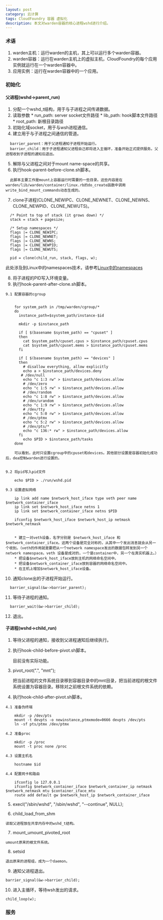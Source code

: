 ```yaml
---
layout: post
category: 云计算
tags: CloudFoundry 容器 虚拟化
description: 本文对warden容器的核心进程wshd进行介绍。
---
```


### 术语
  1. warden主机：运行warden的主机，其上可以运行多个warden容器。
  2. warden容器：运行在warden主机上的虚拟主机，CloudFoundry的每个应用实例就运行在一个warden容器中。
  3. 应用实例：运行在warden容器中的一个应用。

### 初始化

#### 父进程(wshd->parent_run)
  1. 分配一个wshd_t结构，用于与子进程之间传递数据。
  2. 读取参数
    * run_path: server socket文件路径
    * lib_path: hook脚本文件路径
    * root_path: 新根目录路径
  3. 初始化域socket，用于与wsh进程通信。
  4. 建立用于与子进程之间通信的管道。

  ~~~
	barrier_parent：用于父进程通知子进程开始运行。
	barrier_child：用于子进程通知父进程自己即将进入主循环，准备开始正式提供服务。父进程收到子进程的通知后退出。
  ~~~

  5. 解除与父进程之间对于mount name-space的共享。
  6. 执行hook-parent-before-clone.sh脚本。
  
  ~~~
	此脚本主要工作是mount上容器运行时需要的一些目录。这些内容是在warden/lib/warden/container/linux.rb的do_create函数中调用write_bind_mount_commands动态生成的。
  ~~~
  
  7. clone子进程(CLONE_NEWIPC、CLONE_NEWNET、CLONE_NEWNS、CLONE_NEWPID、CLONE_NEWUTS)。
  
  ~~~
	/* Point to top of stack (it grows down) */
	stack = stack + pagesize;

	/* Setup namespaces */
	flags |= CLONE_NEWIPC;
	flags |= CLONE_NEWNET;
	flags |= CLONE_NEWNS;
	flags |= CLONE_NEWPID;
	flags |= CLONE_NEWUTS;

	pid = clone(child_run, stack, flags, w);  
  ~~~
  
  此处涉及到Linux中的namespaces技术，请参考[Linux中的namespaces]

  8. 将子进程的PID写入环境变量。
  9. 执行hook-parent-after-clone.sh脚本。
  
    9.1 配置容器的cgroup
    
      	
		for system_path in /tmp/warden/cgroup/*
		do
		  instance_path=$system_path/instance-$id

		  mkdir -p $instance_path

		  if [ $(basename $system_path) == "cpuset" ]
		  then
		    cat $system_path/cpuset.cpus > $instance_path/cpuset.cpus
		    cat $system_path/cpuset.mems > $instance_path/cpuset.mems
		  fi

		  if [ $(basename $system_path) == "devices" ]
		  then
		    # disallow everything, allow explicitly
		    echo a > $instance_path/devices.deny
 		   # /dev/null
		    echo "c 1:3 rw" > $instance_path/devices.allow
		    # /dev/zero
		    echo "c 1:5 rw" > $instance_path/devices.allow
		    # /dev/random
		    echo "c 1:8 rw" > $instance_path/devices.allow
		    # /dev/urandom
		    echo "c 1:9 rw" > $instance_path/devices.allow
		    # /dev/tty
		    echo "c 5:0 rw" > $instance_path/devices.allow
		    # /dev/ptmx
		    echo "c 5:2 rw" > $instance_path/devices.allow
		    # /dev/pts/*
		    echo "c 136:* rw" > $instance_path/devices.allow
		  fi
		    echo $PID > $instance_path/tasks
		done
		
        可以看到，此时只设置cgroup中的cpuset和devices。其他部分设置是容器初始化成功后，dea控制warden进行设置的。


    9.2 将pid写入pid文件

		echo $PID > ./run/wshd.pid

    9.3 设置虚拟网络
		
		ip link add name $network_host_iface type veth peer name 		$network_container_iface
		ip link set $network_host_iface netns 1
		ip link set $network_container_iface netns $PID

		ifconfig $network_host_iface $network_host_ip netmask $network_netmask
		

		* 建立一对veth设备，名字分别是 $network_host_iface 和 $network_container_iface。这两个设备是完全对称的，从其中一个发出消息就会从另一个收到。（veth的作用就是要把从一个network namespace发出的数据包转发到另一个network namespace。veth 设备是成对的，一个是container中，另一个在真实机器上。）
		* 把设备$network_host_iface放到主机的网络命名空间中。
		* 把设备$network_container_iface放到容器的网络命名空间中。
		* 在主机上增加$network_host_iface设备。


  10. 通知clone出的子进程开始运行。

  ~~~
  	barrier_signal(&w->barrier_parent);
  ~~~

  11. 等待子进程的通知。

  ~~~
  	barrier_wait(&w->barrier_child);
  ~~~

  12. 退出。
  
#### 子进程(wshd->child_run)

  1. 等待父进程的通知，接收到父进程通知后继续执行。
  2. 执行hook-child-before-pivot.sh脚本。
  
	  目前没有实际功能。

  3. pivot_root(".", "mnt");
  
	  把当前进程的文件系统目录移到容器目录中的mnt目录，把当前进程的根文件系统设置为容器目录。移除对之前根文件系统的依赖。

  4. 执行hook-child-after-pivot.sh脚本。

    4.1 准备伪终端

		mkdir -p /dev/pts
		mount -t devpts -o newinstance,ptmxmode=0666 devpts /dev/pts
		ln -sf pts/ptmx /dev/ptmx

    4.2 准备proc

		mkdir -p /proc
		mount -t proc none /proc

    4.3 设置主机名

		hostname $id

    4.4 配置网卡和路由

		ifconfig lo 127.0.0.1
		ifconfig $network_container_iface $network_container_ip netmask $network_netmask mtu $container_iface_mtu
		route add default gw $network_host_ip $network_container_iface

  5. execl("/sbin/wshd", "/sbin/wshd", "--continue", NULL);

  6. child_load_from_shm
  
	读取父进程放在共享内存中的wshd_t结构。

  7. mount_umount_pivoted_root

	umount原来的根文件系统。

  8. setsid
  
	退出原来的进程组，成为一个daemon。

  9. 通知父进程退出。
  
	barrier_signal(&w->barrier_child);

  10. 进入主循环，等待wsh发出的请求。
  
	child_loop(w);

### 服务


	
[Linux中的namespaces]: http://lsword.github.io/2013/09/20.html